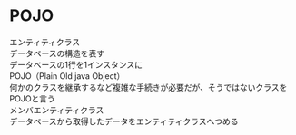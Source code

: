 # POJO
 
エンティティクラス  
データベースの構造を表す  
データベースの1行を1インスタンスに  
POJO（Plain Old java Object）  
何かのクラスを継承するなど複雑な手続きが必要だが、そうではないクラスをPOJOと言う  
メンバエンティティクラス  
データベースから取得したデータをエンティティクラスへつめる  
